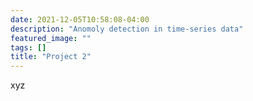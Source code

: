 ```yaml
---
date: 2021-12-05T10:58:08-04:00
description: "Anomoly detection in time-series data"
featured_image: ""
tags: []
title: "Project 2"
---
```


xyz